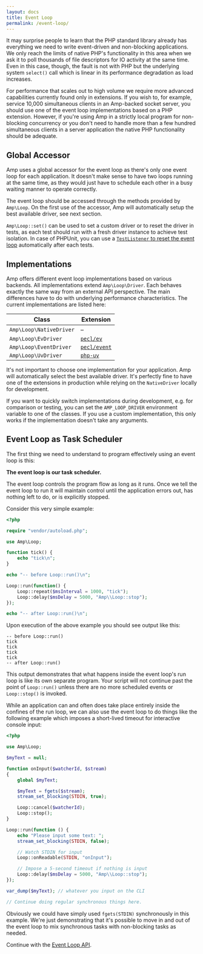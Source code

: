 ```yaml
---
layout: docs
title: Event Loop
permalink: /event-loop/
---
```

It may surprise people to learn that the PHP standard library already has everything we need to write event-driven and non-blocking applications. We only reach the limits of native PHP's functionality in this area when we ask it to poll thousands of file descriptors for IO activity at the same time. Even in this case, though, the fault is not with PHP but the underlying system `select()` call which is linear in its performance degradation as load increases.

For performance that scales out to high volume we require more advanced capabilities currently found only in extensions. If you wish to, for example, service 10,000 simultaneous clients in an Amp-backed socket server, you should use one of the event loop implementations based on a PHP extension. However, if you're using Amp in a strictly local program for non-blocking concurrency or you don't need to handle more than a few hundred simultaneous clients in a server application the native PHP functionality should be adequate.

## Global Accessor

Amp uses a global accessor for the event loop as there's only one event loop for each application. It doesn't make sense to have two loops running at the same time, as they would just have to schedule each other in a busy waiting manner to operate correctly.

The event loop should be accessed through the methods provided by `Amp\Loop`. On the first use of the accessor, Amp will automatically setup the best available driver, see next section.

`Amp\Loop::set()` can be used to set a custom driver or to reset the driver in tests, as each test should run with a fresh driver instance to achieve test isolation. In case of PHPUnit, you can use a [`TestListener` to reset the event loop](https://github.com/amphp/phpunit-util) automatically after each tests.

## Implementations

Amp offers different event loop implementations based on various backends. All implementations extend `Amp\Loop\Driver`. Each behaves exactly the same way from an external API perspective. The main differences have to do with underlying performance characteristics. The current implementations are listed here:

| Class                     | Extension                                              |
| ------------------------- | ------------------------------------------------------ |
| `Amp\Loop\NativeDriver`     | –                                                    |
| `Amp\Loop\EvDriver`         | [`pecl/ev`](https://pecl.php.net/package/ev)             |
| `Amp\Loop\EventDriver`      | [`pecl/event`](https://pecl.php.net/package/event) |
| `Amp\Loop\UvDriver`         | [`php-uv`](https://github.com/bwoebi/php-uv)             |

It's not important to choose one implementation for your application. Amp will automatically select the best available driver. It's perfectly fine to have one of the extensions in production while relying on the `NativeDriver` locally for development.

If you want to quickly switch implementations during development, e.g. for comparison or testing, you can set the `AMP_LOOP_DRIVER` environment variable to one of the classes. If you use a custom implementation, this only works if the implementation doesn't take any arguments.

## Event Loop as Task Scheduler

The first thing we need to understand to program effectively using an event loop is this:

**The event loop is our task scheduler.**

The event loop controls the program flow as long as it runs. Once we tell the event loop to run it will maintain control until the application errors out, has nothing left to do, or is explicitly stopped.

Consider this very simple example:

```php
<?php

require "vendor/autoload.php";

use Amp\Loop;

function tick() {
    echo "tick\n";
}

echo "-- before Loop::run()\n";

Loop::run(function() {
    Loop::repeat($msInterval = 1000, "tick");
    Loop::delay($msDelay = 5000, "Amp\\Loop::stop");
});

echo "-- after Loop::run()\n";
```

Upon execution of the above example you should see output like this:

```plain
-- before Loop::run()
tick
tick
tick
tick
-- after Loop::run()
```

This output demonstrates that what happens inside the event loop's run loop is like its own separate program. Your script will not continue past the point of `Loop::run()` unless there are no more scheduled events or `Loop::stop()` is invoked.

While an application can and often does take place entirely inside the confines of the run loop, we can also use the event loop to do things like the following example which imposes a short-lived timeout for interactive console input:

```php
<?php

use Amp\Loop;

$myText = null;

function onInput($watcherId, $stream)
{
    global $myText;

    $myText = fgets($stream);
    stream_set_blocking(STDIN, true);

    Loop::cancel($watcherId);
    Loop::stop();
}

Loop::run(function () {
    echo "Please input some text: ";
    stream_set_blocking(STDIN, false);

    // Watch STDIN for input
    Loop::onReadable(STDIN, "onInput");

    // Impose a 5-second timeout if nothing is input
    Loop::delay($msDelay = 5000, "Amp\\Loop::stop");
});

var_dump($myText); // whatever you input on the CLI

// Continue doing regular synchronous things here.
```

Obviously we could have simply used `fgets(STDIN)` synchronously in this example. We're just demonstrating that it's possible to move in and out of the event loop to mix synchronous tasks with non-blocking tasks as needed.

Continue with the [Event Loop API](./api.md).
